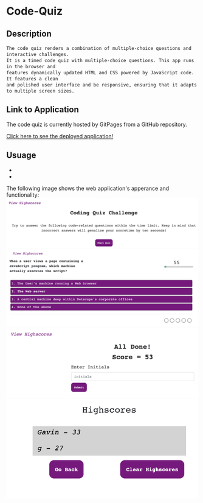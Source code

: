 # Code-Quiz

## Description
    The code quiz renders a combination of multiple-choice questions and interactive challenges. 
    It is a timed code quiz with multiple-choice questions. This app runs in the browser and 
    features dynamically updated HTML and CSS powered by JavaScript code. It features a clean 
    and polished user interface and be responsive, ensuring that it adapts to multiple screen sizes.

## Link to Application
The code quiz is currently hosted by GitPages from a GitHub repository.

[Click here to see the deployed application!]()

## Usuage
* 
* 

The following image shows the web application's apperance and functionality:
![](./Assets/codeQuizSS.png)
![](./Assets/codeQuizSS2.png)
![](./Assets/codeQuizSS4.png)
![](./Assets/codeQuizSS3.png)
